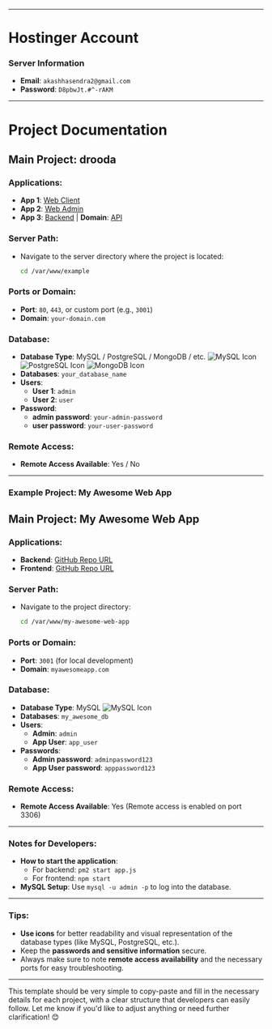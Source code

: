 
---

# Hostinger Account

### **Server Information**

- **Email**: `akashhasendra2@gmail.com`
- **Password**: `D8pbwJt.#^-rAKM`

---

# Project Documentation

## Main Project: **drooda**

### Applications:

- **App 1**: [Web Client](https://github.com/localseoios/drooda_web_client)
- **App 2**: [Web Admin](https://github.com/localseoios/drooda_web_admin)
- **App 3**: [Backend](https://github.com/localseoios/drooda_backend) | **Domain**: [API]([https://api.drooda.com](https://api.drooda.com/))

### Server Path:

- Navigate to the server directory where the project is located:
    
    ```bash
    cd /var/www/example
    ```
    

### Ports or Domain:

- **Port**: `80`, `443`, or custom port (e.g., `3001`)
- **Domain**: `your-domain.com`

### Database:

- **Database Type**: MySQL / PostgreSQL / MongoDB / etc. ![MySQL Icon](https://img.icons8.com/color/48/000000/mysql-logo.png) ![PostgreSQL Icon](https://img.icons8.com/color/48/000000/postgresql.png) ![MongoDB Icon](https://img.icons8.com/color/48/000000/mongodb.png)
- **Databases**: `your_database_name`
- **Users**:
    - **User 1**: `admin`
    - **User 2**: `user`
- **Password**:
    - **admin password**: `your-admin-password`
    - **user password**: `your-user-password`

### Remote Access:

- **Remote Access Available**: Yes / No

---

### **Example Project: My Awesome Web App**

## Main Project: **My Awesome Web App**

### Applications:

- **Backend**: [GitHub Repo URL](https://github.com/yourusername/my-awesome-web-app-backend)
- **Frontend**: [GitHub Repo URL](https://github.com/yourusername/my-awesome-web-app-frontend)

### Server Path:

- Navigate to the project directory:
    
    ```bash
    cd /var/www/my-awesome-web-app
    ```
    

### Ports or Domain:

- **Port**: `3001` (for local development)
- **Domain**: `myawesomeapp.com`

### Database:

- **Database Type**: MySQL ![MySQL Icon](https://img.icons8.com/color/48/000000/mysql-logo.png)
- **Databases**: `my_awesome_db`
- **Users**:
    - **Admin**: `admin`
    - **App User**: `app_user`
- **Passwords**:
    - **Admin password**: `adminpassword123`
    - **App User password**: `apppassword123`

### Remote Access:

- **Remote Access Available**: Yes (Remote access is enabled on port 3306)

---

### **Notes for Developers**:

- **How to start the application**:
    - For backend: `pm2 start app.js`
    - For frontend: `npm start`
- **MySQL Setup**: Use `mysql -u admin -p` to log into the database.

---

### **Tips:**

- **Use icons** for better readability and visual representation of the database types (like MySQL, PostgreSQL, etc.).
- Keep the **passwords and sensitive information** secure.
- Always make sure to note **remote access availability** and the necessary ports for easy troubleshooting.

---

This template should be very simple to copy-paste and fill in the necessary details for each project, with a clear structure that developers can easily follow. Let me know if you'd like to adjust anything or need further clarification! 😊
